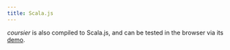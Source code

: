 ```yaml
---
title: Scala.js
---
```


*coursier* is also compiled to Scala.js, and can be tested in the browser via its
[demo](../demo).
